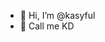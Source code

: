 - 👋 Hi, I’m @kasyful
- 👀 Call me KD

<!---
kasyful/kasyful is a ✨ special ✨ repository because its `README.md` (this file) appears on your GitHub profile.
You can click the Preview link to take a look at your changes.
--->
